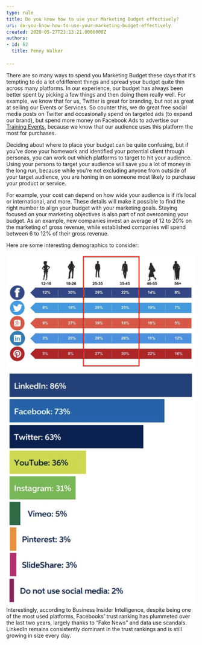 ```yaml
---
type: rule
title: Do you know how to use your Marketing Budget effectively?
uri: do-you-know-how-to-use-your-marketing-budget-effectively
created: 2020-05-27T23:13:21.0000000Z
authors:
- id: 62
  title: Penny Walker

---
```


There are so many ways to spend you Marketing Budget these days that it's tempting to do a lot ofdifferent things and spread your budget quite thin across many platforms. In our experience, our budget has always been better spent by picking a few things and then doing them really well. For example, we know that for us, Twitter is great for branding, but not as great at selling our Events or Services. So counter this, we do great free social media posts on Twitter and occasionally spend on targeted ads (to expand our brand), but spend more money on Facebook Ads to advertise our [Training Events](https://www.ssw.com.au/ssw/Events/Training/NET-Core-Superpowers-Tour.aspx), because we know that our audience uses this platform the most for purchases.
 
Deciding about where to place your budget can be quite confusing, but if you’ve done your homework and identified your potential client through personas, you can work out which platforms to target to hit your audience.  
Using your persons to target your audience will save you a lot of money in the long run, because while you’re not excluding anyone from outside of your target audience, you are honing in on someone most likely to purchase your product or service. 
 
For example, your cost can depend on how wide your audience is if it’s local or international, and more. These details will make it possible to find the right number to align your budget with your marketing goals. Staying focused on your marketing objectives is also part of not overcoming your budget. As an example, new companies invest an average of 12 to 20% on the marketing of gross revenue, while established companies will spend between 6 to 12% of their gross revenue. 

Here are some interesting demographics to consider: 

![For SSW we know that our target audience is mostly men aged between 25-45, so we know for Social Medica we should focus on Facebook, Twitter & LinkedIn. If we had products, Pinterest & Instagram would be our best target because they are more visual](target-audience-table.png)
![According to Marketing Insider Group, the most popular platform is now LinkedIn, followed by Facebook](social-platforms.png)
Interestingly, according to Business Insider Intelligence, despite being one of the most used platforms, Facebooks’ trust ranking has plummeted over the last two years, largely thanks to “Fake News” and data use scandals. LinkedIn remains consistently dominant in the trust rankings and is still growing in size every day.
